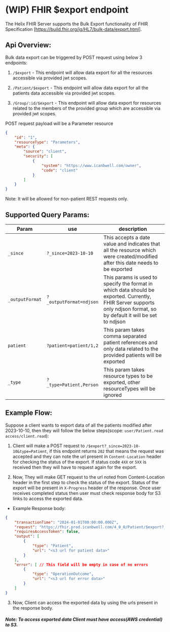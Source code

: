 # (WIP) FHIR $export endpoint

The Helix FHIR Server supports the Bulk Export functionality of FHIR Specification [https://build.fhir.org/ig/HL7/bulk-data/export.html].

## Api Overview:

Bulk data export can be triggered by POST request using below 3 endpoints:

1. `/$export` - This endpoint will allow data export for all the resources accessible via provided jwt scopes.

2. `/Patient/$export` - This endpoint will allow data export for all the patients data accessible via provided jwt scopes.

3. `/Group/:id/$export` - This endpoint will allow data export for resources related to the members of the provided group which are accessible via provided jwt scopes.

POST request payload will be a Parameter resource
```json
{
    "id": "1",
    "resourceType": "Parameters",
    "meta": {
        "source": "client",
        "security": [
            {
                "system": "https://www.icanbwell.com/owner",
                "code": "client"
            }
        ]
    }
}
```

Note: It will be allowed for non-patient REST requests only.

## Supported Query Params:

| Param | use | description |
|-------|-----|-------------|
| `_since` | `?_since=2023-10-10`| This accepts a date value and indicates that all the resource which were created/modified after this date needs to be exported |
| `_outputFormat` | `?_outputFormat=ndjson` | This params is used to specify the format in which data should be exported. Currently, FHIR Server supports only ndjson format, so by default it will be set to ndjson |
| `patient` | `?patient=patient/1,2` | This param takes comma separated patient references and only data related to the provided patients will be exported |
| `_type` | `?_type=Patient,Person` | This param takes resource types to be exported, other resourceTypes will be ignored |

## Example Flow:

Suppose a client wants to export data of all the patients modified after 2023-10-10, then they will follow the below steps(scope: `user/Patient.read access/client.read`):

1. Client will make a POST request to `/$export?_since=2023-10-10&type=Patient`, if this endpoint returns `202` that means the request was accepted and they can note the url present in `Content-Location` header for checking the status of the export. If status code `4XX` or `5XX` is received then they will have to request again for the export.

2. Now, They will make GET request to the url noted from Content-Location header in the first step to check the status of the export.
   Status of the export will be present in `X-Progress` header of the response. Once user receives completed status then user must check response body for S3 links to access the exported data.

-   Example Response body:

```json
{
    "transactionTime": "2024-01-01T00:00:00.000Z",
    "request": "https://fhir.prod.icanbwell.com/4_0_0/Patient/$export?_since=2023-10-10&_type=Patient",
    "requiresAccessToken": false,
    "output": [
        {
            "type": "Patient",
            "url": "<s3 url for patient data>"
        }
    ],
    "error": [ // This field will be empty in case of no errors
        {
            "type": "OperationOutcome",
            "url": "<s3 url for error data>"
        }
    ]
}
```

3. Now, Client can access the exported data by using the urls present in the response body.

##### Note: To access exported data Client must have access(AWS credential) to S3.
